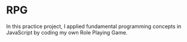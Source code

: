 # RPG
In this practice project, I applied fundamental programming concepts in JavaScript by coding my own Role Playing Game. 

